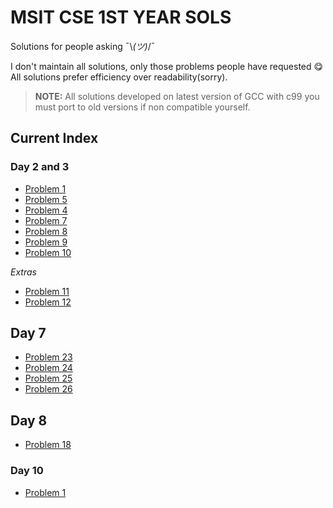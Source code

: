 # MSIT CSE 1ST YEAR SOLS
Solutions for people asking ¯\\_(ツ)_/¯

I don't maintain all solutions, only those problems people have requested 😋
All solutions prefer efficiency over readability(sorry).
  
>**NOTE:** All solutions developed on latest version of GCC with c99 you must port to old versions if non compatible yourself. 
## Current Index

### Day 2 and 3

- [Problem 1](https://github.com/dyingg/msit-cse-1st/blob/master/day-2-3/1.c)
- [Problem 5](https://github.com/dyingg/msit-cse-1st/blob/master/day-2-3/5.c)
- [Problem 4](https://github.com/dyingg/msit-cse-1st/blob/master/day-2-3/4.c)
- [Problem 7](https://github.com/dyingg/msit-cse-1st/blob/master/day-2-3/7.c)
- [Problem 8](https://github.com/dyingg/cse-1st/blob/master/day-2-3/8.c)
- [Problem 9](https://github.com/dyingg/cse-1st/blob/master/day-2-3/9.c)
- [Problem 10](https://github.com/dyingg/cse-1st/blob/master/day-2-3/10.c)

*Extras*
- [Problem 11](https://github.com/dyingg/msit-cse-1st/blob/master/day-2-3/extra-11.c)
- [Problem 12](https://github.com/dyingg/msit-cse-1st/blob/master/day-2-3/extra-12.c)

## Day 7

- [Problem 23](https://github.com/dyingg/msit-cse-1st/blob/master/day7/23.c)
- [Problem 24](https://github.com/dyingg/msit-cse-1st/blob/master/day7/24.c)
- [Problem 25](https://github.com/dyingg/msit-cse-1st/blob/master/day7/25.c)
- [Problem 26](https://github.com/dyingg/msit-cse-1st/blob/master/day7/26.c)
## Day 8 

- [Problem 18](https://github.com/dyingg/msit-cse-1st/blob/master/day8/18.c)

### Day 10

- [Problem 1](https://github.com/dyingg/msit-cse-1st/blob/master/day10/1.c)
